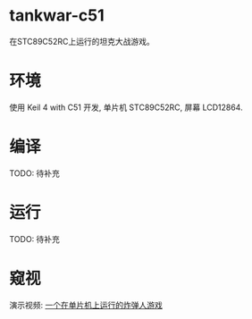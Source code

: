 # tankwar-c51

在STC89C52RC上运行的坦克大战游戏。

# 环境

使用 Keil 4 with C51 开发, 单片机 STC89C52RC, 屏幕 LCD12864.

# 编译

TODO: 待补充

# 运行

TODO: 待补充

# 窥视

演示视频: [一个在单片机上运行的炸弹人游戏](http://www.bilibili.com/video/av4264857)
